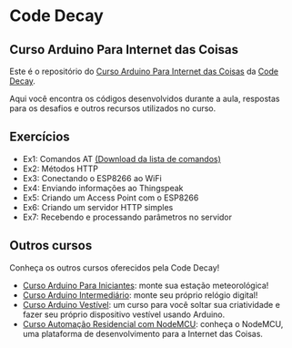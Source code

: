 # Code Decay

## Curso Arduino Para Internet das Coisas

Este é o repositório do [Curso Arduino Para Internet das Coisas](http://www.codedecay.com.br/cursos/Curso-Arduino-Avancado) da [Code Decay](http://www.codedecay.com.br).

Aqui você encontra os códigos desenvolvidos durante a aula, respostas para os desafios e outros recursos utilizados no curso.

## Exercícios

* Ex1: Comandos AT [(Download da lista de comandos)](http://www.pridopia.co.uk/pi-doc/ESP8266ATCommandsSet.pdf)
* Ex2: Métodos HTTP
* Ex3: Conectando o ESP8266 ao WiFi
* Ex4: Enviando informações ao Thingspeak
* Ex5: Criando um Access Point com o ESP8266
* Ex6: Criando um servidor HTTP simples
* Ex7: Recebendo e processando parâmetros no servidor

## Outros cursos

Conheça os outros cursos oferecidos pela Code Decay!

* [Curso Arduino Para Iniciantes](http://www.codedecay.com.br/cursos/Curso-Arduino-Para-Iniciantes): monte sua estação meteorológica!
* [Curso Arduino Intermediário](http://www.codedecay.com.br/cursos/Curso-Arduino-Intermediario): monte seu próprio relógio digital!
* [Curso Arduino Vestível](http://www.codedecay.com.br/cursos/Curso-Arduino-Vestivel): um curso para você soltar sua criatividade e fazer seu próprio dispositivo vestível usando Arduino.
* [Curso Automação Residencial com NodeMCU](http://www.codedecay.com.br/cursos/Curso-Automacao-Residencial-com-NodeMCU): conheça o NodeMCU, uma plataforma de desenvolvimento para a Internet das Coisas.
